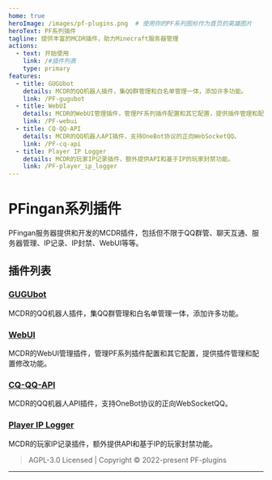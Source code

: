 ```yaml
---
home: true
heroImage: /images/pf-plugins.png  # 使用你的PF系列图标作为首页的英雄图片
heroText: PF系列插件
tagline: 提供丰富的MCDR插件，助力Minecraft服务器管理
actions:
  - text: 开始使用
    link: /#插件列表
    type: primary
features:
  - title: GUGUbot
    details: MCDR的QQ机器人插件，集QQ群管理和白名单管理一体，添加许多功能。
    link: /PF-gugubot
  - title: WebUI
    details: MCDR的WebUI管理插件，管理PF系列插件配置和其它配置，提供插件管理和配置修改功能。
    link: /PF-webui
  - title: CQ-QQ-API
    details: MCDR的QQ机器人API插件，支持OneBot协议的正向WebSocketQQ。
    link: /PF-cq-api
  - title: Player IP Logger
    details: MCDR的玩家IP记录插件，额外提供API和基于IP的玩家封禁功能。
    link: /PF-player_ip_logger
---
```


# PFingan系列插件

PFingan服务器提供和开发的MCDR插件，包括但不限于QQ群管、聊天互通、服务器管理、IP记录、IP封禁、WebUI等等。

## 插件列表

### [GUGUbot](./PF-gugubot)
MCDR的QQ机器人插件，集QQ群管理和白名单管理一体，添加许多功能。

### [WebUI](./PF-webui)
MCDR的WebUI管理插件，管理PF系列插件配置和其它配置，提供插件管理和配置修改功能。

### [CQ-QQ-API](./PF-cq-api)
MCDR的QQ机器人API插件，支持OneBot协议的正向WebSocketQQ。

### [Player IP Logger](./PF-player_ip_logger)
MCDR的玩家IP记录插件，额外提供API和基于IP的玩家封禁功能。

> AGPL-3.0 Licensed | Copyright © 2022-present PF-plugins

---

